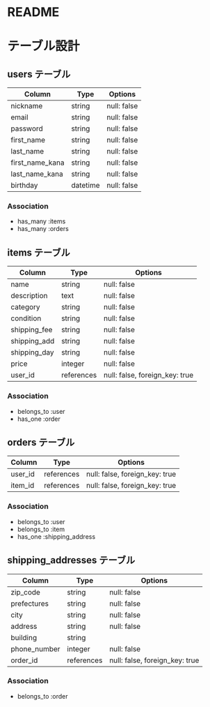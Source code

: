# README

# テーブル設計

## users テーブル

| Column          | Type     | Options     |
| --------------- | -------- | ----------- |
| nickname        | string   | null: false |
| email           | string   | null: false |
| password        | string   | null: false |
| first_name      | string   | null: false |
| last_name       | string   | null: false |
| first_name_kana | string   | null: false |
| last_name_kana  | string   | null: false |
| birthday        | datetime | null: false |

### Association

- has_many :items
- has_many :orders

## items テーブル

| Column       | Type       | Options                        |
| ------------ | ---------- | ------------------------------ |
| name         | string     | null: false                    |
| description  | text       | null: false                    |
| category     | string     | null: false                    |
| condition    | string     | null: false                    |
| shipping_fee | string     | null: false                    | 
| shipping_add | string     | null: false                    |
| shipping_day | string     | null: false                    |
| price        | integer    | null: false                    |
| user_id      | references | null: false, foreign_key: true |

### Association

- belongs_to :user
- has_one :order

## orders テーブル

| Column  | Type       | Options                        |
| ------- | ---------- | ------------------------------ |
| user_id | references | null: false, foreign_key: true |
| item_id | references | null: false, foreign_key: true |

### Association

- belongs_to :user
- belongs_to :item
- has_one :shipping_address

## shipping_addresses テーブル

| Column       | Type       | Options                        |
| ------------ | ---------- | ------------------------------ |
| zip_code     | string     | null: false                    |
| prefectures  | string     | null: false                    |
| city         | string     | null: false                    |
| address      | string     | null: false                    |
| building     | string     |                                |
| phone_number | integer    | null: false                    |
| order_id     | references | null: false, foreign_key: true |

### Association

- belongs_to :order